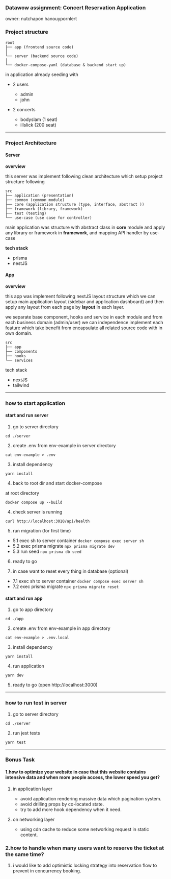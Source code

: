 ### Datawow assignment: Concert Reservation Application

owner: nutchapon hanouypornlert

### Project structure

```
root
├── app (frontend source code)
│
└── server (backend source code)
│
└── docker-compose-yaml (database & backend start up)
```

in application already seeding with

- 2 users

  - admin
  - john

- 2 concerts
  - bodyslam (1 seat)
  - illslick (200 seat)

---

### Project Architecture

#### Server

**overview**

this server was implement following clean architecture which setup project structure following

```
src
├── application (presentation)
├── common (common module)
├── core (application structure (type, interface, abstract ))
├── framework (library, framework)
├── test (testing)
└── use-case (use case for controller)
```

main application was structure with abstract class in **core** module and apply any library or framework in **framework**, and mapping API handler by use-case

**tech stack**

- prisma
- nestJS

#### App

**overview**

this app was implement following nextJS layout structure which we can setup main application layout (sidebar and application dashboard) and then apply any layout from each page by **layout** in each layer.

we separate base component, hooks and service in each module and from each business domain (admin/user) we can independence implement each feature which take benefit from encapsulate all related source code with in own domain.

```
src
├── app
├── components
├── hooks
└── services
```

tech stack

- nextJS
- tailwind

---

### how to start application

#### start and run server

1. go to server directory

`cd ./server`

2. create .env from env-example in server directory

`cat env-example > .env`

3. install dependency

`yarn install`

4. back to root dir and start docker-compose

at root directory

`docker compose up --build`

4. check server is running

`curl http://localhost:3010/api/health`

5. run migration (for first time)

- 5.1 exec sh to server container `docker compose exec server sh`
- 5.2 exec prisma migrate `npx prisma migrate dev`
- 5.3 run seed `npx prisma db seed`

6. ready to go

7. in case want to reset every thing in database (optional)

- 7.1 exec sh to server container `docker compose exec server sh`
- 7.2 exec prisma migrate `npx prisma migrate reset`

#### start and run app

1. go to app directory

`cd ./app`

2. create .env from env-example in app directory

`cat env-example > .env.local`

3. install dependency

`yarn install`

4. run application

`yarn dev`

5. ready to go (open http://localhost:3000)

---

### how to run test in server

1. go to server directory

`cd ./server`

2. run jest tests

`yarn test`

---

### Bonus Task

#### 1.how to optimize your website in case that this website contains intensive data and when more people access, the lower speed you get?

1. in application layer

   - avoid application rendering massive data which pagination system.
   - avoid drilling props by co-located state.
   - try to add more hook dependency when it need.

2. on networking layer

   - using cdn cache to reduce some networking request in static content.

### 2.how to handle when many users want to reserve the ticket at the same time?

1. i would like to add optimistic locking strategy into reservation flow to prevent in concurrency booking.
